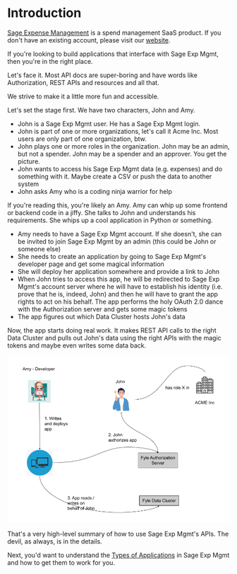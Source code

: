 # Introduction

[Sage Expense Management](https://www.fylehq.com) is a spend management SaaS product. If you don't have an existing account, please visit our [website](https://www.fylehq.com).

If you're looking to build applications that interface with Sage Exp Mgmt, then you're in the right place.

Let's face it. Most API docs are super-boring and have words like Authorization, REST APIs and resources and all that.

We strive to make it a little more fun and accessible.

Let's set the stage first. We have two characters, John and Amy.

* John is a Sage Exp Mgmt user. He has a Sage Exp Mgmt login. 
* John is part of one or more organizations, let's call it Acme Inc. Most users are only part of one organization, btw.
* John plays one or more roles in the organization. John may be an admin, but not a spender. John may be a spender and an approver. You get the picture.
* John wants to access his Sage Exp Mgmt data (e.g. expenses) and do something with it. Maybe create a CSV or push the data to another system
* John asks Amy who is a coding ninja warrior for help

If you're reading this, you're likely an Amy. Amy can whip up some frontend or backend code in a jiffy. She talks to John and understands his requirements. She whips up a cool application in Python or something.

* Amy needs to have a Sage Exp Mgmt account. If she doesn't, she can be invited to join Sage Exp Mgmt by an admin (this could be John or someone else)
* She needs to create an application by going to Sage Exp Mgmt's developer page and get some magical information
* She will deploy her application somewhere and provide a link to John
* When John tries to access this app, he will be redirected to Sage Exp Mgmt's account server where he will have to establish his identity (i.e. prove that he is, indeed, John) and then he will have to grant the app rights to act on his behalf. The app performs the holy OAuth 2.0 dance with the Authorization server and gets some magic tokens
* The app figures out which Data Cluster hosts John's data

Now, the app starts doing real work. It makes REST API calls to the right Data Cluster and pulls out John's data using the right APIs with the magic tokens and maybe even writes some data back. 


<!--
focus: false
-->
![The stage](../assets/images/introduction/introduction2.png)


That's a very high-level summary of how to use Sage Exp Mgmt's APIs. The devil, as always, is in the details. 

Next, you'd want to understand the [Types of Applications](./concepts/types-of-application.md) in Sage Exp Mgmt and how to get them to work for you.
